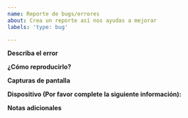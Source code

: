 ```yaml
---
name: Reporte de bugs/errores
about: Crea un reporte así nos ayudas a mejorar
labels: 'type: bug'

---
```


**Describa el error**
<!-- Una descripción clara y concisa de qué es este error. -->

**¿Cómo reproducirlo?**
<!-- Pasos para reproducir este bug:
1. Ve a '...'
2. Clic en '....'
3. Rote abajo en '....'
4. Ver error -->

**Capturas de pantalla**
<!-- Si aplica, añade capturas para ayudar a explicar tu problema. -->

**Dispositivo (Por favor complete la siguiente información):**
<!-- - Dispositivo/SO: [ej. iOS]
 - Navegador: [ej. chrome, safari]
 - Versión: [ej. 22] -->

**Notas adicionales**
<!-- Añade otras notas acerca del problema aquí. -->